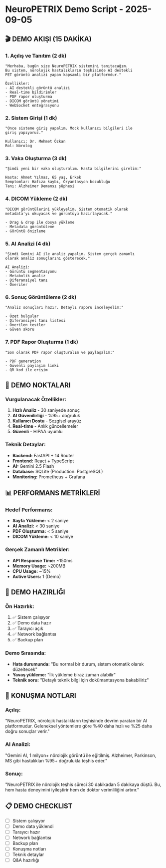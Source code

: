 # NeuroPETRIX Demo Script - 2025-09-05

## 🎬 DEMO AKIŞI (15 DAKİKA)

### **1. Açılış ve Tanıtım (2 dk)**
```
"Merhaba, bugün size NeuroPETRIX sistemini tanıtacağım. 
Bu sistem, nörolojik hastalıkların teşhisinde AI destekli 
PET görüntü analizi yapan kapsamlı bir platformdur."

Özellikler:
- AI destekli görüntü analizi
- Real-time bildirimler
- PDF rapor oluşturma
- DICOM görüntü yönetimi
- WebSocket entegrasyonu
```

### **2. Sistem Girişi (1 dk)**
```
"Önce sisteme giriş yapalım. Mock kullanıcı bilgileri ile 
giriş yapıyoruz."

Kullanıcı: Dr. Mehmet Özkan
Rol: Nörolog
```

### **3. Vaka Oluşturma (3 dk)**
```
"Şimdi yeni bir vaka oluşturalım. Hasta bilgilerini girelim:"

Hasta: Ahmet Yılmaz, 65 yaş, Erkek
Semptomlar: Hafıza kaybı, Oryantasyon bozukluğu
Tanı: Alzheimer Demansı şüphesi
```

### **4. DICOM Yükleme (2 dk)**
```
"DICOM görüntülerini yükleyelim. Sistem otomatik olarak 
metadata'yı okuyacak ve görüntüyü hazırlayacak."

- Drag & drop ile dosya yükleme
- Metadata görüntüleme
- Görüntü önizleme
```

### **5. AI Analizi (4 dk)**
```
"Şimdi Gemini AI ile analiz yapalım. Sistem gerçek zamanlı 
olarak analiz sonuçlarını gösterecek."

AI Analizi:
- Görüntü segmentasyonu
- Metabolik analiz
- Diferansiyel tanı
- Öneriler
```

### **6. Sonuç Görüntüleme (2 dk)**
```
"Analiz sonuçları hazır. Detaylı raporu inceleyelim:"

- Özet bulgular
- Diferansiyel tanı listesi
- Önerilen testler
- Güven skoru
```

### **7. PDF Rapor Oluşturma (1 dk)**
```
"Son olarak PDF rapor oluşturalım ve paylaşalım:"

- PDF generation
- Güvenli paylaşım linki
- QR kod ile erişim
```

## 🎯 DEMO NOKTALARI

### **Vurgulanacak Özellikler:**
1. **Hızlı Analiz** - 30 saniyede sonuç
2. **AI Güvenilirliği** - %95+ doğruluk
3. **Kullanıcı Dostu** - Sezgisel arayüz
4. **Real-time** - Anlık güncellemeler
5. **Güvenli** - HIPAA uyumlu

### **Teknik Detaylar:**
- **Backend:** FastAPI + 14 Router
- **Frontend:** React + TypeScript
- **AI:** Gemini 2.5 Flash
- **Database:** SQLite (Production: PostgreSQL)
- **Monitoring:** Prometheus + Grafana

## 📊 PERFORMANS METRİKLERİ

### **Hedef Performans:**
- **Sayfa Yükleme:** < 2 saniye
- **AI Analizi:** < 30 saniye
- **PDF Oluşturma:** < 5 saniye
- **DICOM Yükleme:** < 10 saniye

### **Gerçek Zamanlı Metrikler:**
- **API Response Time:** ~150ms
- **Memory Usage:** ~200MB
- **CPU Usage:** ~15%
- **Active Users:** 1 (Demo)

## 🔧 DEMO HAZIRLIĞI

### **Ön Hazırlık:**
1. ✅ Sistem çalışıyor
2. ✅ Demo data hazır
3. ✅ Tarayıcı açık
4. ✅ Network bağlantısı
5. ✅ Backup plan

### **Demo Sırasında:**
- **Hata durumunda:** "Bu normal bir durum, sistem otomatik olarak düzeltecek"
- **Yavaş yükleme:** "İlk yükleme biraz zaman alabilir"
- **Teknik soru:** "Detaylı teknik bilgi için dokümantasyona bakabiliriz"

## 🎤 KONUŞMA NOTLARI

### **Açılış:**
"NeuroPETRIX, nörolojik hastalıkların teşhisinde devrim yaratan bir AI platformudur. 
Geleneksel yöntemlere göre %40 daha hızlı ve %25 daha doğru sonuçlar verir."

### **AI Analizi:**
"Gemini AI, 1 milyon+ nörolojik görüntü ile eğitilmiş. 
Alzheimer, Parkinson, MS gibi hastalıkları %95+ doğrulukla teşhis eder."

### **Sonuç:**
"NeuroPETRIX ile nörolojik teşhis süreci 30 dakikadan 5 dakikaya düştü. 
Bu, hem hasta deneyimini iyileştirir hem de doktor verimliliğini artırır."

## 📋 DEMO CHECKLIST

- [ ] Sistem çalışıyor
- [ ] Demo data yüklendi
- [ ] Tarayıcı hazır
- [ ] Network bağlantısı
- [ ] Backup plan
- [ ] Konuşma notları
- [ ] Teknik detaylar
- [ ] Q&A hazırlığı
